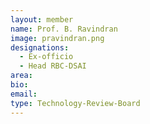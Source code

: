 ```yaml
---
layout: member
name: Prof. B. Ravindran
image: pravindran.png
designations: 
  - Ex-officio
  - Head RBC-DSAI
area:
bio:
email:
type: Technology-Review-Board
---
```

